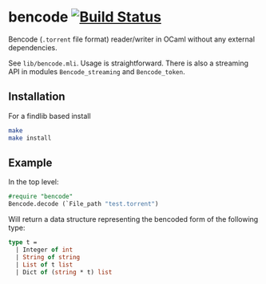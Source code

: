 bencode [![Build Status](https://travis-ci.org/rgrinberg/bencode.svg?branch=master)](https://travis-ci.org/rgrinberg/bencode)
=======

Bencode (`.torrent` file format) reader/writer in OCaml without any
external dependencies.

See `lib/bencode.mli`. Usage is straightforward. There is also a streaming
API in modules `Bencode_streaming` and `Bencode_token`.

## Installation
For a findlib based install
```sh
make
make install
```

## Example
In the top level:
```ocaml
#require "bencode"
Bencode.decode (`File_path "test.torrent")
```

Will return a data structure representing the bencoded form of the following
type:
```ocaml
type t =
  | Integer of int
  | String of string
  | List of t list
  | Dict of (string * t) list
```
